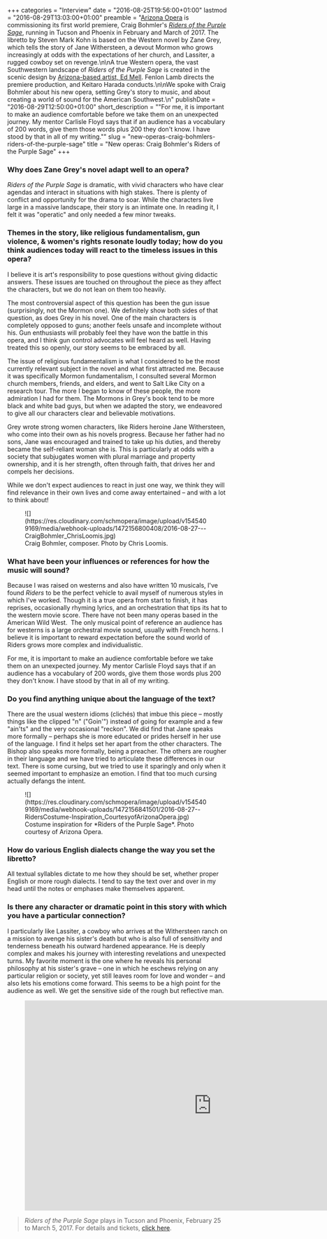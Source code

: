 +++
categories = "Interview"
date = "2016-08-25T19:56:00+01:00"
lastmod = "2016-08-29T13:03:00+01:00"
preamble = "[Arizona Opera](/scene/companies/arizona-opera/) is commissioning its first world premiere, Craig Bohmler's [*Riders of the Purple Sage*](http://www.azopera.org/performances/riders-purple-sage/), running in Tucson and Phoenix in February and March of 2017. The libretto by Steven Mark Kohn is based on the Western novel by Zane Grey, which tells the story of Jane Withersteen, a devout Mormon who grows increasingly at odds with the expectations of her church, and Lassiter, a rugged cowboy set on revenge.\n\nA true Western opera, the vast Southwestern landscape of *Riders of the Purple Sage* is created in the scenic design by [Arizona-based artist, Ed Mell](https://youtu.be/8UwlwjYXXlc). Fenlon Lamb directs the premiere production, and Keitaro Harada conducts.\n\nWe spoke with Craig Bohmler about his new opera, setting Grey's story to music, and about creating a world of sound for the American Southwest.\n"
publishDate = "2016-08-29T12:50:00+01:00"
short_description = "&quot;For me, it is important to make an audience comfortable before we take them on an unexpected journey. My mentor Carlisle Floyd says that if an audience has a vocabulary of 200 words, give them those words plus 200 they don&#039;t know. I have stood by that in all of my writing.&quot;"
slug = "new-operas-craig-bohmlers-riders-of-the-purple-sage"
title = "New operas: Craig Bohmler&#039;s Riders of the Purple Sage"
+++

### Why does Zane Grey's novel adapt well to an opera?

*Riders of the Purple Sage* is dramatic, with vivid characters who have clear agendas and interact in situations with high stakes. There is plenty of conflict and opportunity for the drama to soar. While the characters live large in a massive landscape, their story is an intimate one. In reading it, I felt it was "operatic" and only needed a few minor tweaks.

### Themes in the story, like religious fundamentalism, gun violence, & women's rights resonate loudly today; how do you think audiences today will react to the timeless issues in this opera?

I believe it is art's responsibility to pose questions without giving didactic answers. These issues are touched on throughout the piece as they affect the characters, but we do not lean on them too heavily.

The most controversial aspect of this question has been the gun issue (surprisingly, not the Mormon one). We definitely show both sides of that question, as does Grey in his novel. One of the main characters is completely opposed to guns; another feels unsafe and incomplete without his. Gun enthusiasts will probably feel they have won the battle in this opera, and I think gun control advocates will feel heard as well. Having treated this so openly, our story seems to be embraced by all.  

The issue of religious fundamentalism is what I considered to be the most currently relevant subject in the novel and what first attracted me. Because it was specifically Mormon fundamentalism, I consulted several Mormon church members, friends, and elders, and went to Salt Like City on a research tour. The more I began to know of these people, the more admiration I had for them. The Mormons in Grey's book tend to be more black and white bad guys, but when we adapted the story, we endeavored to give all our characters clear and believable motivations. 

Grey wrote strong women characters, like Riders heroine Jane Withersteen, who come into their own as his novels progress. Because her father had no sons, Jane was encouraged and trained to take up his duties, and thereby became the self-reliant woman she is. This is particularly at odds with a society that subjugates women with plural marriage and property ownership, and it is her strength, often through faith, that drives her and compels her decisions.

While we don't expect audiences to react in just one way, we think they will find relevance in their own lives and come away entertained – and with a lot to think about!

<figure data-type="image">
![](https://res.cloudinary.com/schmopera/image/upload/v1545409169/media/webhook-uploads/1472156800408/2016-08-27---CraigBohmler_ChrisLoomis.jpg)
<figcaption>Craig Bohmler, composer. Photo by Chris Loomis.</figcaption></figure>

### What have been your influences or references for how the music will sound?

Because I was raised on westerns and also have written 10 musicals, I've found *Riders* to be the perfect vehicle to avail myself of numerous styles in which I’ve worked. Though it is a true opera from start to finish, it has reprises, occasionally rhyming lyrics, and an orchestration that tips its hat to the western movie score. There have not been many operas based in the American Wild West.  The only musical point of reference an audience has for westerns is a large orchestral movie sound, usually with French horns. I believe it is important to reward expectation before the sound world of Riders grows more complex and individualistic. 

For me, it is important to make an audience comfortable before we take them on an unexpected journey. My mentor Carlisle Floyd says that if an audience has a vocabulary of 200 words, give them those words plus 200 they don't know. I have stood by that in all of my writing. 

### Do you find anything unique about the language of the text?

There are the usual western idioms (clichés) that imbue this piece – mostly things like the clipped "n" ("Goin'") instead of going for example and a few "ain'ts" and the very occasional "reckon". We did find that Jane speaks more formally – perhaps she is more educated or prides herself in her use of the language. I find it helps set her apart from the other characters. The Bishop also speaks more formally, being a preacher. The others are rougher in their language and we have tried to articulate these differences in our text. There is some cursing, but we tried to use it sparingly and only when it seemed important to emphasize an emotion. I find that too much cursing actually defangs the intent. 

<figure data-type="image">
![](https://res.cloudinary.com/schmopera/image/upload/v1545409169/media/webhook-uploads/1472156841501/2016-08-27--RidersCostume-Inspiration_CourtesyofArizonaOpera.jpg)<figcaption>Costume inspiration for *Riders of the Purple Sage*. Photo courtesy of Arizona Opera.</figcaption>
</figure>

### How do various English dialects change the way you set the libretto?

All textual syllables dictate to me how they should be set, whether proper English or more rough dialects. I tend to say the text over and over in my head until the notes or emphases make themselves apparent. 

### Is there any character or dramatic point in this story with which you have a particular connection?

I particularly like Lassiter, a cowboy who arrives at the Withersteen ranch on a mission to avenge his sister's death but who is also full of sensitivity and tenderness beneath his outward hardened appearance. He is deeply complex and makes his journey with interesting revelations and unexpected turns. My favorite moment is the one where he reveals his personal philosophy at his sister's grave – one in which he eschews relying on any particular religion or society, yet still leaves room for love and wonder – and also lets his emotions come forward. This seems to be a high point for the audience as well. We get the sensitive side of the rough but reflective man.

<figure data-type="video">
<iframe width="854" height="480" src="https://www.youtube.com/embed/18wFLp42ZD4" frameborder="0" allowfullscreen></iframe>
</figure>

>*Riders of the Purple Sage* plays in Tucson and Phoenix, February 25 to March 5, 2017. For details and tickets, [click here](http://www.azopera.org/performances/riders-purple-sage).
